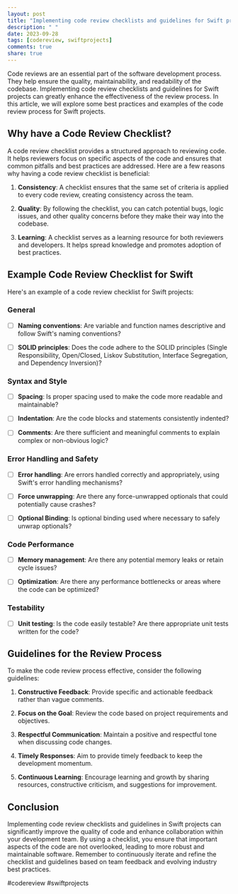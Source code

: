 ```yaml
---
layout: post
title: "Implementing code review checklists and guidelines for Swift projects"
description: " "
date: 2023-09-28
tags: [codereview, swiftprojects]
comments: true
share: true
---
```


Code reviews are an essential part of the software development process. They help ensure the quality, maintainability, and readability of the codebase. Implementing code review checklists and guidelines for Swift projects can greatly enhance the effectiveness of the review process. In this article, we will explore some best practices and examples of the code review process for Swift projects.

## Why have a Code Review Checklist?

A code review checklist provides a structured approach to reviewing code. It helps reviewers focus on specific aspects of the code and ensures that common pitfalls and best practices are addressed. Here are a few reasons why having a code review checklist is beneficial:

1. **Consistency**: A checklist ensures that the same set of criteria is applied to every code review, creating consistency across the team.

2. **Quality**: By following the checklist, you can catch potential bugs, logic issues, and other quality concerns before they make their way into the codebase.

3. **Learning**: A checklist serves as a learning resource for both reviewers and developers. It helps spread knowledge and promotes adoption of best practices.

## Example Code Review Checklist for Swift

Here's an example of a code review checklist for Swift projects:

### General

- [ ] **Naming conventions**: Are variable and function names descriptive and follow Swift's naming conventions?

- [ ] **SOLID principles**: Does the code adhere to the SOLID principles (Single Responsibility, Open/Closed, Liskov Substitution, Interface Segregation, and Dependency Inversion)?

### Syntax and Style

- [ ] **Spacing**: Is proper spacing used to make the code more readable and maintainable?

- [ ] **Indentation**: Are the code blocks and statements consistently indented?

- [ ] **Comments**: Are there sufficient and meaningful comments to explain complex or non-obvious logic?

### Error Handling and Safety

- [ ] **Error handling**: Are errors handled correctly and appropriately, using Swift's error handling mechanisms?

- [ ] **Force unwrapping**: Are there any force-unwrapped optionals that could potentially cause crashes? 

- [ ] **Optional Binding**: Is optional binding used where necessary to safely unwrap optionals?

### Code Performance

- [ ] **Memory management**: Are there any potential memory leaks or retain cycle issues?

- [ ] **Optimization**: Are there any performance bottlenecks or areas where the code can be optimized?

### Testability

- [ ] **Unit testing**: Is the code easily testable? Are there appropriate unit tests written for the code?

## Guidelines for the Review Process

To make the code review process effective, consider the following guidelines:

1. **Constructive Feedback**: Provide specific and actionable feedback rather than vague comments.

2. **Focus on the Goal**: Review the code based on project requirements and objectives.

3. **Respectful Communication**: Maintain a positive and respectful tone when discussing code changes.

4. **Timely Responses**: Aim to provide timely feedback to keep the development momentum.

5. **Continuous Learning**: Encourage learning and growth by sharing resources, constructive criticism, and suggestions for improvement.

## Conclusion

Implementing code review checklists and guidelines in Swift projects can significantly improve the quality of code and enhance collaboration within your development team. By using a checklist, you ensure that important aspects of the code are not overlooked, leading to more robust and maintainable software. Remember to continuously iterate and refine the checklist and guidelines based on team feedback and evolving industry best practices.

#codereview #swiftprojects
